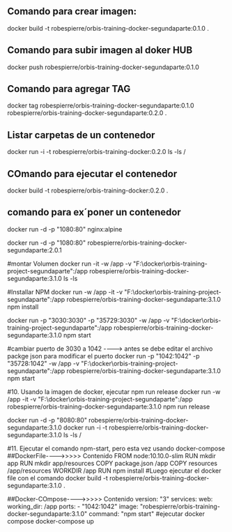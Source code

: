 ## Comando para crear imagen:
docker build -t robespierre/orbis-training-docker-segundaparte:0.1.0 .
## Comando para subir imagen al doker HUB
docker push robespierre/orbis-training-docker-segundaparte:0.1.0 

## Comando para agregar TAG
docker tag robespierre/orbis-training-docker-segundaparte:0.1.0 robespierre/orbis-training-docker-segundaparte:0.2.0 .

## Listar carpetas de un contenedor
docker run -i -t robespierre/orbis-training-docker:0.2.0 ls -ls /

## COmando para ejecutar el contenedor
docker build -t robespierre/orbis-training-docker:0.2.0 .

## comando para ex´poner un contenedor
docker run -d -p "1080:80" nginx:alpine

docker run -d -p "1080:80" robespierre/orbis-training-docker-segundaparte:2.0.1

#montar Volumen
docker run -it -w /app -v "F:\docker\orbis-training-project-segundaparte":/app robespierre/orbis-training-docker-segundaparte:3.1.0 ls -ls

#Installar NPM
docker run -w /app -it -v "F:\docker\orbis-training-project-segundaparte":/app robespierre/orbis-training-docker-segundaparte:3.1.0 npm install


docker run -p "3030:3030" -p "35729:3030" -w /app -v "F:\docker\orbis-training-project-segundaparte":/app robespierre/orbis-training-docker-segundaparte:3.1.0 npm start

#cambiar puerto de 3030 a 1042
----> antes se debe editar el archivo packge json para modificar el puerto
docker run -p "1042:1042" -p "35728:1042" -w /app -v "F:\docker\orbis-training-project-segundaparte":/app robespierre/orbis-training-docker-segundaparte:3.1.0 npm start

#10. Usando la imagen de docker, ejecutar npm run release
docker run -w /app -it -v "F:\docker\orbis-training-project-segundaparte":/app robespierre/orbis-training-docker-segundaparte:3.1.0 npm run release

docker run -d -p "8080:80" robespierre/orbis-training-docker-segundaparte:3.1.0
docker run -i -t robespierre/orbis-training-docker-segundaparte:3.1.0 ls -ls /



#11. Ejecutar el comando npm-start, pero esta vez usando docker-compose
##DockerFile---->>>>> Contenido
FROM node:10.10.0-slim
RUN mkdir app
RUN mkdir app/resources
COPY package.json /app
COPY resources /app/resources
WORKDIR /app
RUN npm install
#Luego ejecutar el docker file con el comando
docker build -t robespierre/orbis-training-docker-segundaparte:3.1.0 .

##Docker-COmpose---->>>>> Contenido
version: "3"
services:
   web:
       working_dir: /app
       ports:
           - "1042:1042"
       image: "robespierre/orbis-training-docker-segundaparte:3.1.0"
       command: "npm start"
#ejecutar docker compose
docker-compose up


